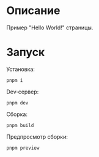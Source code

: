 # Описание

Пример "Hello World!" страницы.

# Запуск

Установка:

```shell
pnpm i
```

Dev‑сервер:

```shell
pnpm dev
```

Сборка:

```shell
pnpm build
```

Предпросмотр сборки:
```shell
pnpm preview
```
